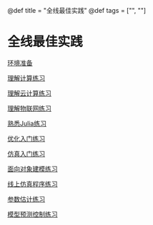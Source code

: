@def title = "全线最佳实践"
@def tags = ["", ""]

# 全线最佳实践

[环境准备](/homework/homework1)

[理解计算练习](/homework/homework2)

[理解云计算练习](/homework/homework3)

[理解物联网练习](/homework/homework4)

[熟悉Julia练习](/homework/homework5)

[优化入门练习](/homework/homework6)

[仿真入门练习](/homework/homework7)

[面向对象建模练习](/homework/homework8)

[线上仿真程序练习](/homework/homework9)

[参数估计练习](/homework/homework10)

[模型预测控制练习](/homework/homework11)
